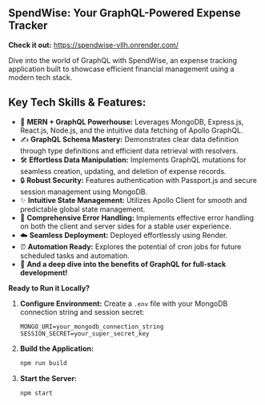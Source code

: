 ## SpendWise: Your GraphQL-Powered Expense Tracker

**Check it out:** https://spendwise-vllh.onrender.com/

Dive into the world of GraphQL with SpendWise, an expense tracking application built to showcase efficient financial management using a modern tech stack.

## Key Tech Skills & Features:

* 💪 **MERN + GraphQL Powerhouse:** Leverages MongoDB, Express.js, React.js, Node.js, and the intuitive data fetching of Apollo GraphQL.
* ✍️ **GraphQL Schema Mastery:** Demonstrates clear data definition through type definitions and efficient data retrieval with resolvers.
* 🛠️ **Effortless Data Manipulation:** Implements GraphQL mutations for seamless creation, updating, and deletion of expense records.
* 🔒 **Robust Security:** Features authentication with Passport.js and secure session management using MongoDB.
* ✨ **Intuitive State Management:** Utilizes Apollo Client for smooth and predictable global state management.
* 🐛 **Comprehensive Error Handling:** Implements effective error handling on both the client and server sides for a stable user experience.
* ☁️ **Seamless Deployment:** Deployed effortlessly using Render.
* ⏰ **Automation Ready:** Explores the potential of cron jobs for future scheduled tasks and automation.
* 🤯 **And a deep dive into the benefits of GraphQL for full-stack development!**

**Ready to Run it Locally?**

1.  **Configure Environment:** Create a `.env` file with your MongoDB connection string and session secret:
    ```
    MONGO_URI=your_mongodb_connection_string
    SESSION_SECRET=your_super_secret_key
    ```
2.  **Build the Application:**
    ```bash
    npm run build
    ```
3.  **Start the Server:**
    ```bash
    npm start
    ```
